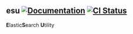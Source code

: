 ## esu [![Documentation](https://img.shields.io/badge/Go-Docs-blue.svg)](http://godoc.org/github.com/rodaine/esu) [![CI Status](https://img.shields.io/travis/rodaine/esu.svg)](https://travis-ci.org/rodaine/esu)

**E**lastic**S**earch **U**tility
